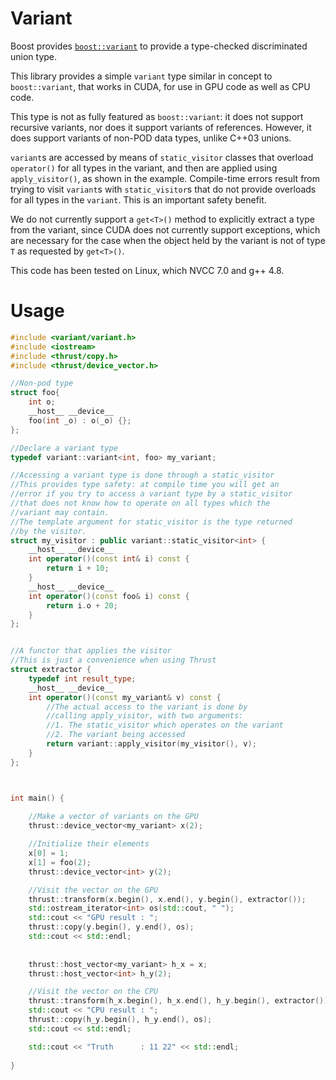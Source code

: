 Variant
===

Boost provides
[`boost::variant`](http://www.boost.org/doc/libs/1_53_0/doc/html/variant.html)
to provide a type-checked discriminated union type.

This library provides a simple `variant` type similar in concept to
`boost::variant`, that works in CUDA, for use in GPU code as well as
CPU code.

This type is not as fully featured as `boost::variant`: it does not
support recursive variants, nor does it support variants of references.
However, it does support variants of non-POD data types, unlike C++03 unions.

`variant`s are accessed by means of `static_visitor` classes that
overload `operator()` for all types in the variant, and then are
applied using `apply_visitor()`, as shown in the example.  Compile-time
errors result from trying to visit `variant`s with `static_visitor`s
that do not provide overloads for all types in the `variant`. This is
an important safety benefit.

We do not currently support a `get<T>()` method to explicitly extract a
type from the variant, since CUDA does not currently support
exceptions, which are necessary for the case when the object held by
the variant is not of type `T` as requested by `get<T>()`.

This code has been tested on Linux, which NVCC 7.0 and g++ 4.8.

Usage
===
```c++
#include <variant/variant.h>
#include <iostream>
#include <thrust/copy.h>
#include <thrust/device_vector.h>

//Non-pod type
struct foo{
    int o;
    __host__ __device__
    foo(int _o) : o(_o) {};
};

//Declare a variant type
typedef variant::variant<int, foo> my_variant;

//Accessing a variant type is done through a static_visitor
//This provides type safety: at compile time you will get an
//error if you try to access a variant type by a static_visitor
//that does not know how to operate on all types which the
//variant may contain.
//The template argument for static_visitor is the type returned
//by the visitor.
struct my_visitor : public variant::static_visitor<int> {
    __host__ __device__
    int operator()(const int& i) const {
        return i + 10;
    }
    __host__ __device__
    int operator()(const foo& i) const {
        return i.o + 20;
    }
};


//A functor that applies the visitor
//This is just a convenience when using Thrust
struct extractor {
    typedef int result_type;
    __host__ __device__
    int operator()(const my_variant& v) const {
        //The actual access to the variant is done by
        //calling apply_visitor, with two arguments:
        //1. The static_visitor which operates on the variant
        //2. The variant being accessed
        return variant::apply_visitor(my_visitor(), v);
    }
};



int main() {
    
    //Make a vector of variants on the GPU
    thrust::device_vector<my_variant> x(2);

    //Initialize their elements
    x[0] = 1;
    x[1] = foo(2);
    thrust::device_vector<int> y(2);

    //Visit the vector on the GPU
    thrust::transform(x.begin(), x.end(), y.begin(), extractor());
    std::ostream_iterator<int> os(std::cout, " ");
    std::cout << "GPU result : ";
    thrust::copy(y.begin(), y.end(), os);
    std::cout << std::endl;
   
    
    thrust::host_vector<my_variant> h_x = x;
    thrust::host_vector<int> h_y(2);

    //Visit the vector on the CPU
    thrust::transform(h_x.begin(), h_x.end(), h_y.begin(), extractor());
    std::cout << "CPU result : ";
    thrust::copy(h_y.begin(), h_y.end(), os);
    std::cout << std::endl;

    std::cout << "Truth      : 11 22" << std::endl;
    
}
```